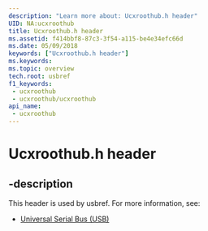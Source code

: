 ```yaml
---
description: "Learn more about: Ucxroothub.h header"
UID: NA:ucxroothub
title: Ucxroothub.h header
ms.assetid: f414bbf8-87c3-3f54-a115-be4e34efc66d
ms.date: 05/09/2018
keywords: ["Ucxroothub.h header"]
ms.keywords: 
ms.topic: overview
tech.root: usbref
f1_keywords:
 - ucxroothub
 - ucxroothub/ucxroothub
api_name:
 - ucxroothub
---
```


# Ucxroothub.h header


## -description

This header is used by usbref. For more information, see:

- [Universal Serial Bus (USB)](../_usbref/index.md)


